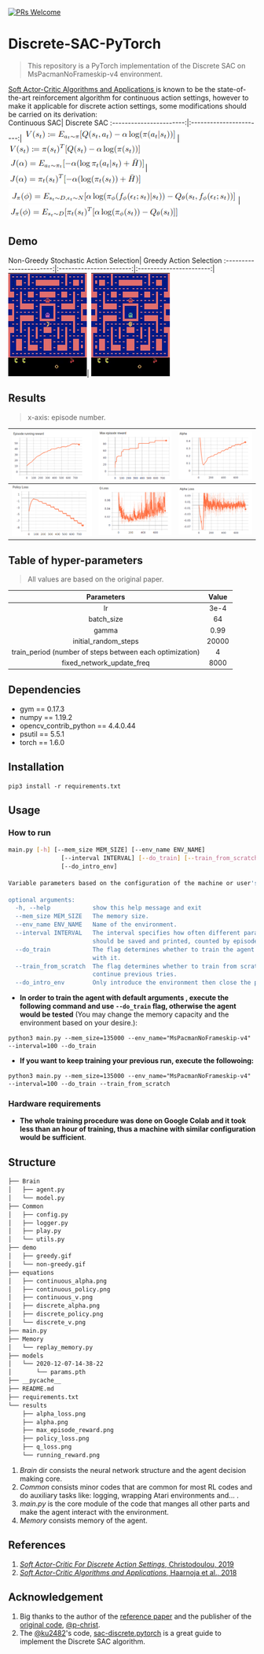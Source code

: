 [![PRs Welcome](https://img.shields.io/badge/PRs-welcome-brightgreen.svg?style=flat-square)](http://makeapullrequest.com)  

# Discrete-SAC-PyTorch
>This repository is a PyTorch implementation of the Discrete SAC on MsPacmanNoFrameskip-v4 environment.

[Soft Actor-Critic Algorithms and Applications ](https://arxiv.org/pdf/1812.05905.pdf) is known to be the state-of-the-art reinforcement algorithm for continuous action settings, however to make it applicable for discrete action settings, some modifications should be carried on its derivation:  
Continuous SAC| Discrete SAC
:-----------------------:|:-----------------------:|
![](equations/continuous_v.png)| ![](equations/discrete_v.png)
![](equations/continuous_alpha.png)| ![](equations/discrete_alpha.png)
![](equations/continuous_policy.png)| ![](equations/discrete_policy.png)

## Demo
Non-Greedy Stochastic Action Selection| Greedy Action Selection
:-----------------------:|:-----------------------:|:-----------------------:|
![](demo/non-greedy.gif)| ![](demo/greedy.gif)

## Results
> x-axis: episode number.

![](results/running_reward.png)| ![](results/max_episode_reward.png)| ![](results/alpha.png)
:-----------------------:|:-----------------------:|:-----------------------:|
![](results/policy_loss.png)| ![](results/q_loss.png)| ![](results/alpha_loss.png)

## Table of hyper-parameters
>All values are based on the original paper.

Parameters| Value
:-----------------------:|:-----------------------:|
lr			     | 3e-4
batch_size            | 64
gamma	          | 0.99
initial_random_steps| 20000
train_period (number of steps between each optimization)| 4
fixed_network_update_freq| 8000


## Dependencies
- gym == 0.17.3
- numpy == 1.19.2
- opencv_contrib_python == 4.4.0.44
- psutil == 5.5.1
- torch == 1.6.0

## Installation
```shell
pip3 install -r requirements.txt
```
## Usage 
### How to run
```bash
main.py [-h] [--mem_size MEM_SIZE] [--env_name ENV_NAME]
               [--interval INTERVAL] [--do_train] [--train_from_scratch]
               [--do_intro_env]

Variable parameters based on the configuration of the machine or user's choice

optional arguments:
  -h, --help            show this help message and exit
  --mem_size MEM_SIZE   The memory size.
  --env_name ENV_NAME   Name of the environment.
  --interval INTERVAL   The interval specifies how often different parameters
                        should be saved and printed, counted by episodes.
  --do_train            The flag determines whether to train the agent or play
                        with it.
  --train_from_scratch  The flag determines whether to train from scratch or
                        continue previous tries.
  --do_intro_env        Only introduce the environment then close the program.
```
- **In order to train the agent with default arguments , execute the following command and use `--do_train` flag, otherwise the agent would be tested** (You may change the memory capacity and the environment based on your desire.):
```shell
python3 main.py --mem_size=135000 --env_name="MsPacmanNoFrameskip-v4" --interval=100 --do_train
```
- **If you want to keep training your previous run, execute the followoing:**
```shell
python3 main.py --mem_size=135000 --env_name="MsPacmanNoFrameskip-v4" --interval=100 --do_train --train_from_scratch
```
### Hardware requirements
- **The whole training procedure was done on Google Colab and it took less than an hour of training, thus a machine with similar configuration would be sufficient**.


## Structure
```bash
├── Brain
│   ├── agent.py
│   └── model.py
├── Common
│   ├── config.py
│   ├── logger.py
│   ├── play.py
│   └── utils.py
├── demo
│   ├── greedy.gif
│   └── non-greedy.gif
├── equations
│   ├── continuous_alpha.png
│   ├── continuous_policy.png
│   ├── continuous_v.png
│   ├── discrete_alpha.png
│   ├── discrete_policy.png
│   └── discrete_v.png
├── main.py
├── Memory
│   └── replay_memory.py
├── models
│   └── 2020-12-07-14-38-22
│       └── params.pth
├── __pycache__
├── README.md
├── requirements.txt
└── results
    ├── alpha_loss.png
    ├── alpha.png
    ├── max_episode_reward.png
    ├── policy_loss.png
    ├── q_loss.png
    └── running_reward.png
```
1. _Brain_ dir consists the neural network structure and the agent decision making core.
2. _Common_ consists minor codes that are common for most RL codes and do auxiliary tasks like: logging, wrapping Atari environments and... .
3. _main.py_ is the core module of the code that manges all other parts and make the agent interact with the environment.
4. _Memory_ consists memory of the agent.

## References
1. [_Soft Actor-Critic For Discrete Action Settings_, Christodoulou, 2019](https://arxiv.org/abs/1910.07207)
2. [_Soft Actor-Critic Algorithms and Applications_, Haarnoja et al., 2018](https://arxiv.org/abs/1812.05905)

## Acknowledgement
1. Big thanks to the author of the [reference paper](https://arxiv.org/abs/1910.07207) and the publisher of the [original code](https://github.com/p-christ/Deep-Reinforcement-Learning-Algorithms-with-PyTorch/blob/master/agents/actor_critic_agents/SAC_Discrete.py), [@p-christ](https://github.com/p-christ).
2. The [@ku2482](https://github.com/ku2482)'s code, [sac-discrete.pytorch](https://github.com/ku2482/sac-discrete.pytorch) is a great guide to implement the Discrete SAC algorithm. 